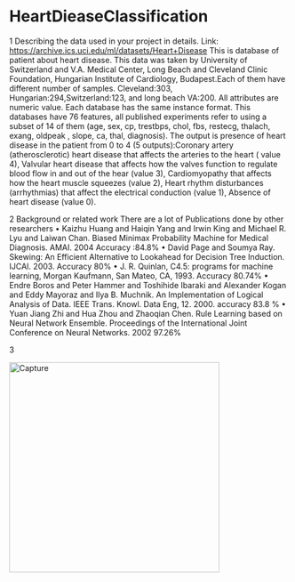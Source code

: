 # HeartDieaseClassification
1	Describing the data used in your project in details. 
  Link: https://archive.ics.uci.edu/ml/datasets/Heart+Disease
  This is database of patient about heart disease. This data was taken by University of Switzerland and V.A. Medical Center, Long Beach and Cleveland Clinic Foundation, Hungarian Institute of Cardiology, Budapest.Each of them have different number of samples. Cleveland:303, Hungarian:294,Switzerland:123, and long beach VA:200. All attributes are numeric value. Each database has the same instance format. This databases have 76 features, all published experiments refer to using a subset of 14 of them (age, sex, cp, trestbps, chol, fbs, restecg, thalach, exang, oldpeak , slope, ca, thal, diagnosis). The output is presence of heart disease in the patient from 0 to 4 (5 outputs):Coronary artery (atherosclerotic) heart disease that affects the arteries to the heart ( value 4), Valvular heart disease that affects how the valves function to regulate blood flow in and out of the hear (value 3), Cardiomyopathy that affects how the heart muscle squeezes (value 2), Heart rhythm disturbances (arrhythmias) that affect the electrical conduction (value 1), Absence of heart disease (value 0).

2	Background or related work
There are a lot of Publications done by other researchers
•	Kaizhu Huang and Haiqin Yang and Irwin King and Michael R. Lyu and Laiwan Chan. Biased Minimax Probability Machine for Medical Diagnosis. AMAI. 2004 Accuracy :84.8%
•	David Page and Soumya Ray. Skewing: An Efficient Alternative to Lookahead for Decision Tree Induction. IJCAI. 2003. Accuracy 80%
•	J. R. Quinlan, C4.5: programs for machine learning, Morgan Kaufmann, San Mateo, CA, 1993. Accuracy 80.74%
•	Endre Boros and Peter Hammer and Toshihide Ibaraki and Alexander Kogan and Eddy Mayoraz and Ilya B. Muchnik. An Implementation of Logical Analysis of Data. IEEE Trans. Knowl. Data Eng, 12. 2000. accuracy 83.8 %
•	Yuan Jiang Zhi and Hua Zhou and Zhaoqian Chen. Rule Learning based on Neural Network Ensemble. Proceedings of the International Joint Conference on Neural Networks. 2002 97.26%

3





<img width="378" alt="Capture" src="https://user-images.githubusercontent.com/47764275/104999612-235ea280-59fb-11eb-958f-b15b5ca98202.PNG">

